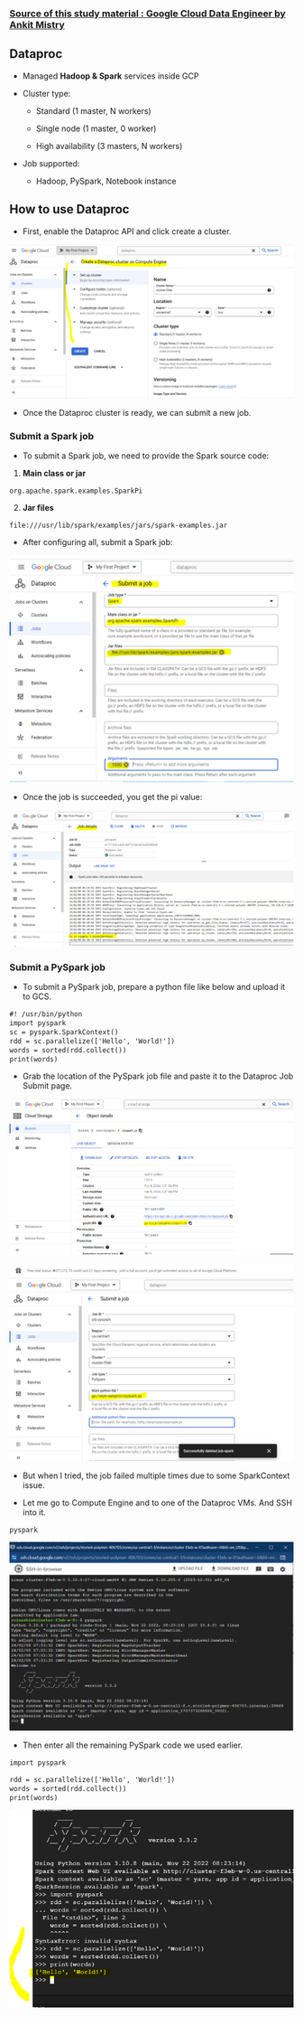 ### [Source of this study material : Google Cloud Data Engineer by Ankit Mistry](https://www.udemy.com/course/google-cloud-gcp-professional-data-engineer-certification/)


## Dataproc

- Managed **Hadoop & Spark** services inside GCP

- Cluster type:

  - Standard (1 master, N workers)

  - Single node (1 master, 0 worker)

  - High availability (3 masters, N workers)


- Job supported:

  - Hadoop, PySpark, Notebook instance


## How to use Dataproc


- First, enable the Dataproc API and click create a cluster.


![create-cluster](/GCP_pictures/Study-logs/dataproc/create-a-cluster.PNG "Create a cluster")



- Once the Dataproc cluster is ready, we can submit a new job.


### Submit a Spark job


- To submit a Spark job, we need to provide the Spark source code:

1. **Main class or jar**

```
org.apache.spark.examples.SparkPi
```

2. **Jar files**

```
file:///usr/lib/spark/examples/jars/spark-examples.jar
```

- After configuring all, submit a Spark job:


![submit-a-job](/GCP_pictures/Study-logs/dataproc/submit-a-job.PNG "Submit a job")



- Once the job is succeeded, you get the pi value:


![job-succeeded](/GCP_pictures/Study-logs/dataproc/job-succeeded.PNG "Job succeeded")



### Submit a PySpark job


- To submit a PySpark job, prepare a python file like below and upload it to GCS.


```
#! /usr/bin/python
import pyspark
sc = pyspark.SparkContext()
rdd = sc.parallelize(['Hello', 'World!'])
words = sorted(rdd.collect())
print(words)
```

- Grab the location of the PySpark job file and paste it to the Dataproc Job Submit page.


![pyspark-file](/GCP_pictures/Study-logs/dataproc/pyspark-file.PNG "PySpark file")



![paste-location](/GCP_pictures/Study-logs/dataproc/paste-location.PNG "Paste the location")



- But when I tried, the job failed multiple times due to some SparkContext issue.


- Let me go to Compute Engine and to one of the Dataproc VMs. And SSH into it.


```
pyspark
```


![pyspark-vm](/GCP_pictures/Study-logs/dataproc/pyspark-shell.PNG "PySpark command in VM")



- Then enter all the remaining PySpark code we used earlier.


```
import pyspark
```

```
rdd = sc.parallelize(['Hello', 'World!']) 
words = sorted(rdd.collect()) 
print(words)
```


![job-executed](/GCP_pictures/Study-logs/dataproc/job-executed.PNG "Job executed")